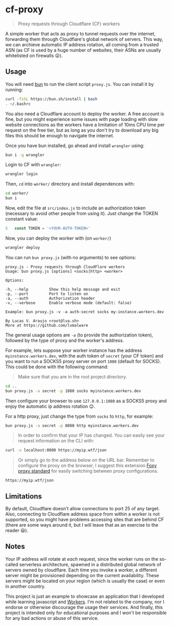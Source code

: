 # cf-proxy

> Proxy requests through Cloudflare (CF) workers

A simple worker that acts as proxy to tunnel requests over the internet, forwarding them through Cloudflare's global 
network of servers. This way, we can archieve automatic IP address rotation, all coming from a trusted ASN 
(as CF is used by a huge number of websites, their ASNs are usually whitelisted 
on firewalls :stuck_out_tongue_winking_eye:).

## Usage

You will need [bun](https://bun.sh/) to run the client script `proxy.js`. You can install it by running:

```bash
curl -fsSL https://bun.sh/install | bash
. ~/.bashrc
```

You also need a Cloudflare account to deploy the worker. A free account is fine, but you might experience some issues 
with page loading with slow website connections as the workers have a limitation of 10ms CPU time per request on the 
free tier, but as long as you don't try to download any big files this should be enough to navigate the internet.

Once you have bun installed, go ahead and install `wrangler` using:

```bash
bun i -g wrangler
```

Login to CF with `wrangler`:

```bash
wrangler login
```

Then, `cd` into `worker/` directory and install dependences with:

```bash
cd worker/
bun i
```

Now, edit the file at `src/index.js` to include an authorization token (necessary to avoid other people from using it). 
Just change the TOKEN constant value:

```javascript
5   const TOKEN = '<YOUR-AUTH-TOKEN>'
```


Now, you can deploy the worker with (on `worker/`)
```bash
wrangler deploy
```

You can run `bun proxy.js` (with no arguments) to see options:

```
proxy.js - Proxy requests through CloudFlare workers
Usage: bun proxy.js [options] <socks|http> <worker>

Options:

-h, --help         Show this help message and exit
-p, --port         Port to listen on
-a, --auth         Authorization header
-v, --verbose      Enable verbose mode (default: false)

Example: bun proxy.js -v -a auth-secret socks my-instance.workers.dev

By Lucas V. Araujo <root@lva.sh>
More at https://github.com/lvmalware

```

The general usage options are `-a` (to provide the authorization token), followed by the type of proxy and the 
worker's address.

For example, lets suppose your worker instance has the address `myinstance.workers.dev`, with the auth token of 
`secret` (your CF token) and you want to run a SOCKS5 proxy server on port `1080` (default for SOCKS). 
This could be done with the following command:

> Make sure that you are in the root project directory.

```bash
cd ..
bun proxy.js -a secret -p 1080 socks myinstance.workers.dev
```

Then configure your browser to use `127.0.0.1:1080` as a SOCKS5 proxy and enjoy the automatic ip address 
rotation :wink:.

For a http proxy, just change the type from `socks` to `http`, for example:

```bash
bun proxy.js -a secret -p 8080 http myinstance.workers.dev
```

> In order to confirm that your IP has changed. 
> You can easily see your request information on the CLI with:

```bash
curl -x localhost:8080 https://myip.wtf/json
```

> Or simply go to the address below on the URL bar. Remember to configure the proxy on the browser, 
> I suggest this extension [Foxy proxy standard](https://addons.mozilla.org/pt-BR/firefox/addon/foxyproxy-standard/) for easily switching between proxy configurations.

```
https://myip.wtf/json
```

## Limitations

By default, Cloudflare doesn't allow connections to port 25 of any target. Also, connecting to Cloudflare 
address space from within a worker is not supported, so you might have problems accessing sites that are 
behind CF (there are some ways around it, but I will leave that as an exercise to the reader :smiley:).

## Notes

Your IP address will rotate at _each_ request, since the worker runs on the so-called serverless architecture, 
spawned in a distributed global network of servers owned by cloudflare. Each time you invoke a worker, a different 
server might be provisioned depending on the current availability. These servers might be located on your region 
(which is usually the case) or even in another country.

This project is just an example to showcase an application that I developed while learning javascript and 
[Workers](https://workers.cloudflare.com/). I'm not related to the company, nor I endorse or otherwise discourage 
the usage their services. And finally, this project is intended only for educational purposes and I won't be 
responsible for any bad actions or abuse of this service. 
